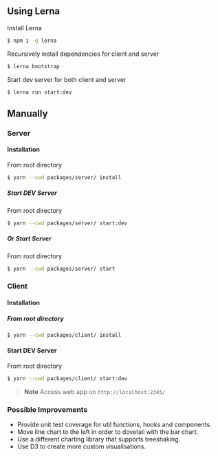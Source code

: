 ## Using Lerna

Install Lerna
``` bash
$ npm i -g lerna
```

Recursively install dependencies for client and server
``` bash
$ lerna bootstrap
```

Start dev server for both client and server
``` bash
$ lerna run start:dev
```

## Manually
### Server

#### Installation

From root directory
``` bash
$ yarn --cwd packages/server/ install
```

##### Start DEV Server

From root directory
``` bash
$ yarn --cwd packages/server/ start:dev
```

##### Or Start Server

From root directory
``` bash
$ yarn --cwd packages/server/ start
```

### Client

#### Installation

##### From root directory

``` bash
$ yarn --cwd packages/client/ install
```

#### Start DEV Server

From root directory
``` bash
$ yarn --cwd packages/client/ start:dev
```

> **Note** Access web app on `http://localhost:2345/`


### Possible Improvements
* Provide unit test coverage for util functions, hooks and components.
* Move line chart to the left in order to dovetail with the bar chart.
* Use a different charting library that supports treeshaking.
* Use D3 to create more custom visualisations.
